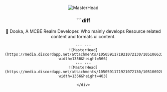 <div align="center">

![MasterHead](https://media.discordapp.net/attachments/1050591171921072130/1051066675430166528/Untitled4.png?width=1356&height=403)
### ```diff
👋 Dooka, A MCBE Realm Developer. Who mainly develops Resource related content and formats ui content.
```
--- ---
![MasterHead](https://media.discordapp.net/attachments/1050591171921072130/1051066333950914580/Untitled_3.png?width=1356&height=566)
--- ---
![MasterHead](https://media.discordapp.net/attachments/1050591171921072130/1051069283741995040/Untitled_4.png?width=1356&height=403)

</div>
